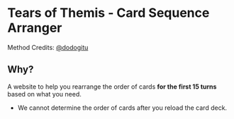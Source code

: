 # Tears of Themis - Card Sequence Arranger
Method Credits: [@dodogitu](https://www.hoyolab.com/article/31954175)

## Why?
A website to help you rearrange the order of cards **for the first 15 turns** based on what you need.
- We cannot determine the order of cards after you reload the card deck. 
